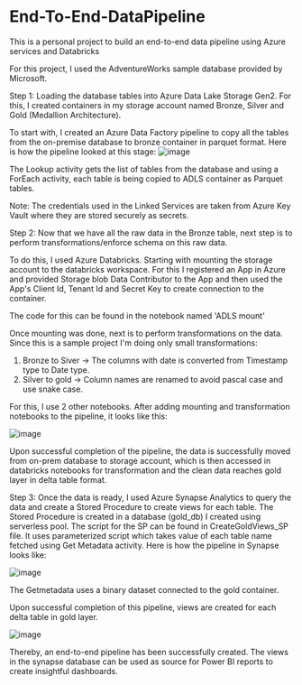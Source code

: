 # End-To-End-DataPipeline
This is a personal project to build an end-to-end data pipeline using Azure services and Databricks

For this project, I used the AdventureWorks sample database provided by Microsoft.

Step 1: Loading the database tables into Azure Data Lake Storage Gen2. For this, I created containers in my storage account named Bronze, Silver and Gold (Medallion Architecture).

To start with, I created an Azure Data Factory pipeline to copy all the tables from the on-premise database to bronze container in parquet format.
Here is how the pipeline looked at this stage:
![image](https://github.com/user-attachments/assets/303e855e-5c66-4da6-a8e7-7746f80eb1e6)

The Lookup activity gets the list of tables from the database and using a ForEach activity, each table is being copied to ADLS container as Parquet tables.

Note: The credentials used in the Linked Services are taken from Azure Key Vault where they are stored securely as secrets.

Step 2: Now that we have all the raw data in the Bronze table, next step is to perform transformations/enforce schema on this raw data.

To do this, I used Azure Databricks. Starting with mounting the storage account to the databricks workspace. 
For this I registered an App in Azure and provided Storage blob Data Contributor to the App and then used the App's Client Id, Tenant Id and Secret Key to create connection to the container.

The code for this can be found in the notebook named 'ADLS mount'

Once mounting was done, next is to perform transformations on the data. Since this is a sample project I'm doing only small transformations:
1. Bronze to Siver -> The columns with date is converted from Timestamp type to Date type.
2. Silver to gold -> Column names are renamed to avoid pascal case and use snake case.

For this, I use 2 other notebooks. After adding mounting and transformation notebooks to the pipeline, it looks like this:

![image](https://github.com/user-attachments/assets/22a19f85-fc19-4e64-b199-5a9779dfbfb7)

Upon successful completion of the pipeline, the data is successfully moved from on-prem database to storage account, which is then accessed in databricks notebooks
for transformation and the clean data reaches gold layer in delta table format.

Step 3: Once the data is ready, I used Azure Synapse Analytics to query the data and create a Stored Procedure to create views for each table.
The Stored Procedure is created in a database (gold_db) I created using serverless pool. The script for the SP can be found in CreateGoldViews_SP file. 
It uses parameterized script which takes value of each table name fetched using Get Metadata activity. Here is how the pipeline in Synapse looks like:

![image](https://github.com/user-attachments/assets/3b46e395-3994-441e-949d-e4a95696c27b)

The Getmetadata uses a binary dataset connected to the gold container.

Upon successful completion of this pipeline, views are created for each delta table in gold layer.

![image](https://github.com/user-attachments/assets/d33605e8-fe92-4b96-b3cb-bbe6464258ad)

Thereby, an end-to-end pipeline has been successfully created. The views in the synapse database can be used as source for Power BI reports to create insightful dashboards.

